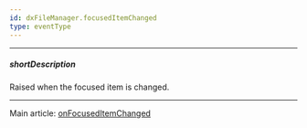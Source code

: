 ```yaml
---
id: dxFileManager.focusedItemChanged
type: eventType
---
```

---
##### shortDescription
Raised when the focused item is changed.

---
Main article: [onFocusedItemChanged](/api-reference/10%20UI%20Widgets/dxFileManager/1%20Configuration/onFocusedItemChanged.md '/Documentation/ApiReference/UI_Components/dxFileManager/Configuration/#onFocusedItemChanged')